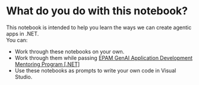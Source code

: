 # What do you do with this notebook?

This notebook is intended to help you learn the ways we can create agentic apps in .NET. \
You can:

- Work through these notebooks on your own.
- Work through them while passing [EPAM GenAI Application Development Mentoring Program [.NET]](https://learn.epam.com/content/path?rootId=17985589)
- Use these notebooks as prompts to write your own code in Visual Studio.